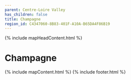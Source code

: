 ```yaml
---
parent: Centre-Loire Valley
has_children: false
title: Champagne
region_id: C4347060-8B83-401F-A10A-B65DA4F86B19
---
```

{% include mapHeadContent.html %}
# Champagne
{% include mapContent.html %}
{% include footer.html %}

